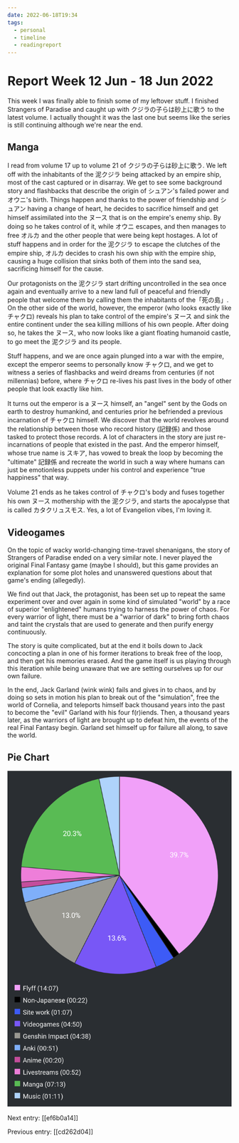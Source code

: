 ```yaml
---
date: 2022-06-18T19:34
tags:
  - personal
  - timeline
  - readingreport
---
```


# Report Week 12 Jun - 18 Jun 2022

This week I was finally able to finish some of my leftover stuff. I finished
Strangers of Paradise and caught up with クジラの子らは砂上に歌う to the latest
volume. I actually thought it was the last one but seems like the series is
still continuing although we're near the end.

## Manga

I read from volume 17 up to volume 21 of クジラの子らは砂上に歌う. We left off
with the inhabitants of the 泥クジラ being attacked by an empire ship, most of
the cast captured or in disarray. We get to see some background story and
flashbacks that describe the origin of シュアン's failed power and オウニ's
birth. Things happen and thanks to the power of friendship and シュアン having
a change of heart, he decides to sacrifice himself and get himself assimilated
into the ヌース that is on the empire's enemy ship. By doing so he takes control
of it, while オウニ escapes, and then manages to free オルカ and the other
people that were being kept hostages. A lot of stuff happens and in order for
the 泥クジラ to escape the clutches of the empire ship, オルカ decides to crash
his own ship with the empire ship, causing a huge collision that sinks both of
them into the sand sea, sacrificing himself for the cause.

Our protagonists on the 泥クジラ start drifting uncontrolled in the sea once
again and eventually arrive to a new land full of peaceful and friendly people
that welcome them by calling them the inhabitants of the「死の島」. On the other
side of the world, however, the emperor (who looks exactly like チャクロ)
reveals his plan to take control of the empire's ヌース and sink the entire
continent under the sea killing millions of his own people. After doing so, he
takes the ヌース, who now looks like a giant floating humanoid castle, to go
meet the 泥クジラ and its people.

Stuff happens, and we are once again plunged into a war with the empire, except
the emperor seems to personally know チャクロ, and we get to witness a series of
flashbacks and weird dreams from centuries (if not millennias) before, where
チャクロ re-lives his past lives in the body of other people that look exactly
like him.

It turns out the emperor is a ヌース himself, an "angel" sent by the Gods on
earth to destroy humankind, and centuries prior he befriended a previous
incarnation of チャクロ himself. We discover that the world revolves around the
relationship between those who record history (記録係) and those tasked to
protect those records. A lot of characters in the story are just re-incarnations
of people that existed in the past. And the emperor himself, whose true name is
スキア, has vowed to break the loop by becoming the "ultimate" 記録係 and
recreate the world in such a way where humans can just be emotionless puppets
under his control and experience "true happiness" that way.

Volume 21 ends as he takes control of チャクロ's body and fuses together his own
ヌース mothership with the 泥クジラ, and starts the apocalypse that is called
カタクリュスモス. Yes, a lot of Evangelion vibes, I'm loving it.

## Videogames

On the topic of wacky world-changing time-travel shenanigans, the story
of Strangers of Paradise ended on a very similar note. I never played the
original Final Fantasy game (maybe I should), but this game provides an
explanation for some plot holes and unanswered questions about that game's
ending (allegedly).

We find out that Jack, the protagonist, has been set up to repeat the same
experiment over and over again in some kind of simulated "world" by a race of
superior "enlightened" humans trying to harness the power of chaos. For every
warrior of light, there must be a "warrior of dark" to bring forth chaos and
taint the crystals that are used to generate and then purify energy continuously.

The story is quite complicated, but at the end it boils down to Jack concocting
a plan in one of his former iterations to break free of the loop, and then get
his memories erased. And the game itself is us playing through this iteration
while being unaware that we are setting ourselves up for our own failure.

In the end, Jack Garland (wink wink) fails and gives in to chaos, and by doing
so sets in motion his plan to break out of the "simulation", free the world of
Cornelia, and teleports himself back thousand years into the past to become the
"evil" Garland with his four f(r)iends. Then, a thousand years later, as the
warriors of light are brought up to defeat him, the events of the real Final
Fantasy begin. Garland set himself up for failure all along, to save the world.

## Pie Chart

![Report](./static/reports/2022-06-18.png)

Next entry: [[ef6b0a14]]

Previous entry: [[cd262d04]]
